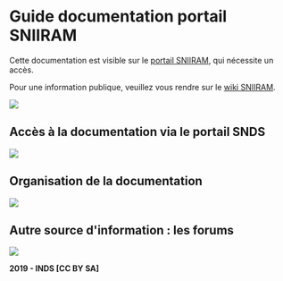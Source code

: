 # Guide documentation portail SNIIRAM

Cette documentation est visible sur le [portail SNIIRAM](portail.sniiram.amelie.fr), qui nécessite un accès. 

Pour une information publique, veuillez vous rendre sur le [wiki SNIIRAM](http://open-data-assurance-maladie.ameli.fr/wiki-sniiram/index.php).


![](/assets/img/2019INDS_Trouver_la_doc_sur_le_portail_SNDS/Diapositive1.jpeg)

## Accès à la documentation via le portail SNDS
![](/assets/img/2019INDS_Trouver_la_doc_sur_le_portail_SNDS/Diapositive2.jpeg)

## Organisation de la documentation 
![](/assets/img/2019INDS_Trouver_la_doc_sur_le_portail_SNDS/Diapositive3.jpeg)

## Autre source d'information : les forums
![](/assets/img/2019INDS_Trouver_la_doc_sur_le_portail_SNDS/Diapositive4.jpeg)

**2019 - INDS [CC BY SA]**